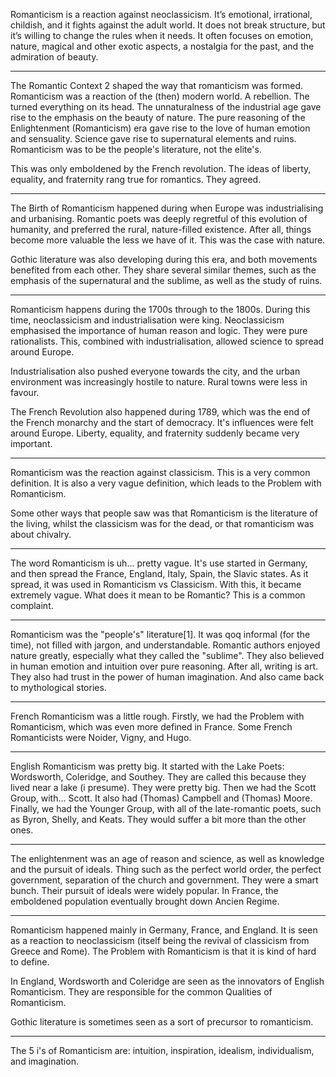 Romanticism is a reaction against neoclassicism. It’s emotional, irrational, childish, and it fights against the adult world. It does not break structure, but it’s willing to change the rules when it needs. It often focuses on emotion, nature, magical and other exotic aspects, a nostalgia for the past, and the admiration of beauty.

---

The Romantic Context 2 shaped the way that romanticism was formed. Romanticism was a reaction of the (then) modern world. A rebellion. The turned everything on its head. The unnaturalness of the industrial age gave rise to the emphasis on the beauty of nature. The pure reasoning of the Enlightenment (Romanticism) era gave rise to the love of human emotion and sensuality. Science gave rise to supernatural elements and ruins. Romanticism was to be the people's literature, not the elite's.

This was only emboldened by the French revolution. The ideas of liberty, equality, and fraternity rang true for romantics. They agreed.

---

The Birth of Romanticism happened during when Europe was industrialising and urbanising. Romantic poets was deeply regretful of this evolution of humanity, and preferred the rural, nature-filled existence. After all, things become more valuable the less we have of it. This was the case with nature.

Gothic literature was also developing during this era, and both movements benefited from each other. They share several similar themes, such as the emphasis of the supernatural and the sublime, as well as the study of ruins.

---

Romanticism happens during the 1700s through to the 1800s. During this time, neoclassicism and industrialisation were king. Neoclassicism emphasised the importance of human reason and logic. They were pure rationalists. This, combined with industrialisation, allowed science to spread around Europe.

Industrialisation also pushed everyone towards the city, and the urban environment was increasingly hostile to nature. Rural towns were less in favour.

The French Revolution also happened during 1789, which was the end of the French monarchy and the start of democracy. It's influences were felt around Europe. Liberty, equality, and fraternity suddenly became very important.

---

Romanticism was the reaction against classicism. This is a very common definition. It is also a very vague definition, which leads to the Problem with Romanticism.

Some other ways that people saw was that Romanticism is the literature of the living, whilst the classicism was for the dead, or that romanticism was about chivalry.

---

The word Romanticism is uh... pretty vague. It's use started in Germany, and then spread the France, England, Italy, Spain, the Slavic states. As it spread, it was used in Romanticism vs Classicism. With this, it became extremely vague. What does it mean to be Romantic? This is a common complaint.

---

Romanticism was the "people's" literature[1]. It was qoq informal (for the time), not filled with jargon, and understandable. Romantic authors enjoyed nature greatly, especially what they called the "sublime". They also believed in human emotion and intuition over pure reasoning. After all, writing is art. They also had trust in the power of human imagination. And also came back to mythological stories.

---

French Romanticism was a little rough. Firstly, we had the Problem with Romanticism, which was even more defined in France. Some French Romanticists were Noider, Vigny, and Hugo.

---

English Romanticism was pretty big. It started with the Lake Poets: Wordsworth, Coleridge, and Southey. They are called this because they lived near a lake (i presume). They were pretty big. Then we had the Scott Group, with... Scott. It also had (Thomas) Campbell and (Thomas) Moore. Finally, we had the Younger Group, with all of the late-romantic poets, such as Byron, Shelly, and Keats. They would suffer a bit more than the other ones.

---

The enlightenment was an age of reason and science, as well as knowledge and the pursuit of ideals. Thing such as the perfect world order, the perfect government, separation of the church and government. They were a smart bunch. Their pursuit of ideals were widely popular. In France, the emboldened population eventually brought down Ancien Regime.

---

Romanticism happened mainly in Germany, France, and England. It is seen as a reaction to neoclassicism (itself being the revival of classicism from Greece and Rome). The Problem with Romanticism is that it is kind of hard to define.

In England, Wordsworth and Coleridge are seen as the innovators of English Romanticism. They are responsible for the common Qualities of Romanticism.

Gothic literature is sometimes seen as a sort of precursor to romanticism.

---

The 5 i's of Romanticism are: intuition, inspiration, idealism, individualism, and imagination.
